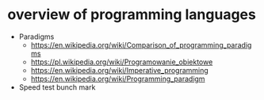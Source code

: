 # overview of programming languages
* Paradigms
  * https://en.wikipedia.org/wiki/Comparison_of_programming_paradigms
  * https://pl.wikipedia.org/wiki/Programowanie_obiektowe
  * https://en.wikipedia.org/wiki/Imperative_programming
  * https://en.wikipedia.org/wiki/Programming_paradigm
* Speed test bunch mark

